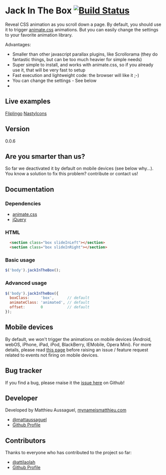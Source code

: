 # Jack In The Box [![Build Status](https://secure.travis-ci.org/matthieua/jackInTheBox.png?branch=master)](http://travis-ci.org/matthieua/jackInTheBox)

Reveal CSS animation as you scroll down a page.
By default, you should use it to trigger [animate.css](https://github.com/daneden/animate.css) animations.
But you can easily change the settings to your favorite animation library.

Advantages:
- Smaller than other javascript parallax plugins, like Scrollorama (they do fantastic things, but can be too much heavier for simple needs)
- Super simple to install, and works with animate.css, so if you already use it, that will be very fast to setup
- Fast execution and lightweight code: the browser will like it ;-)
- You can change the settings - See below
-

## Live examples

[Fliplingo](https://www.fliplingo.com)
[NastyIcons](http://www.nastyicons.com)

## Version

0.0.6

## Are you smarter than us?

So far we deactivated it by default on mobile devices (see below why...). You know a solution to fix this problem? contribute or contact us!

## Documentation

### Dependencies
- [animate.css](https://github.com/daneden/animate.css)
- [jQuery](https://github.com/jquery/jquery)

### HTML

```html
  <section class="box slideInLeft"></section>
  <section class="box slideInRight"></section>
```

### Basic usage

```javascript
$('body').jackInTheBox();
```

### Advanced usage

```javascript
$('body').jackInTheBox({
  boxClass:     'box',      // default
  animateClass: 'animated', // default
  offset:       0           // default
});
```

## Mobile devices

By default, we won't trigger the animations on mobile devices (Android, webOS, iPhone, iPad, iPod, BlackBerry, IEMobile, Opera Mini). For more details, please read [this page](https://developer.apple.com/library/safari/documentation/appleapplications/reference/SafariWebContent/HandlingEvents/HandlingEvents.html) before raising an issue / feature request related to events not firing on mobile devices.

## Bug tracker

If you find a bug, please rnaise it the [issue here](https://github.com/matthieua/jackInTheBox/issues) on Github!

## Developer

Developed by Matthieu Aussaguel, [mynameismatthieu.com](http://mynameismatthieu.com)

+ [@mattaussaguel](http://twitter.com/mattaussaguel)
+ [Github Profile](http://github.com/matthieua)

## Contributors

Thanks to everyone who has contributed to the project so far:

+ [@attilaolah](http://twitter.com/attilaolah)
+ [Github Profile](http://github.com/attilaolah)
